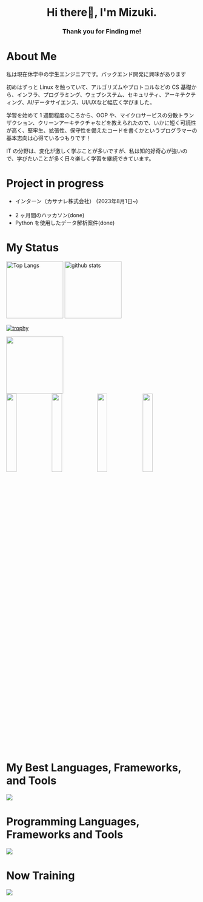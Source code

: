 <h1 align="center"> 
Hi there👋, I'm Mizuki.
</h1>

<h3 align="center"> 
Thank you for Finding me!
</h3>

# About Me

私は現在休学中の学生エンジニアです。バックエンド開発に興味があります

初めはずっと Linux を触っていて、アルゴリズムやプロトコルなどの CS 基礎から、インフラ、プログラミング、ウェブシステム、セキュリティ、アーキテクティング、AI/データサイエンス、UI/UXなど幅広く学びました。

学習を始めて 1 週間程度のころから、OOP や、マイクロサービスの分散トランザクション、クリーンアーキテクチャなどを教えられたので、いかに短く可読性が高く、堅牢生、拡張性、保守性を備えたコードを書くかというプログラマーの基本志向は心得ているつもりです！

IT の分野は、変化が激しく学ぶことが多いですが、私は知的好奇心が強いので、学びたいことが多く日々楽しく学習を継続できています。
<br>

# Project in progress

- インターン（カサナレ株式会社） (2023年8月1日~)
  <br>
  <br>
- 2 ヶ月間のハッカソン(done)
- Python を使用したデータ解析案件(done)

# My Status

<p align="left"> 
  <img alt="Top Langs" height="150px" src="https://github-readme-stats.vercel.app/api/top-langs/?username=mizuki-sleeper&layout=compact&count_private=true&show_icons=true&theme=dracula" />
  <img alt="github stats" height="150px" src="https://github-readme-stats.vercel.app/api?username=mizuki-sleeper&count_private=true&show_icons=true&show_icons=true&theme=dracula" />
</p>

[![trophy](https://github-profile-trophy.vercel.app/?username=mizuki-sleeper&theme=dracula&column=7)](https://github.com/ryo-ma/github-profile-trophy)

 <p align="left"> 
  <img  height="150px" src="http://github-profile-summary-cards.vercel.app/api/cards/profile-details?username=mizuki-sleeper&theme=dracula" />
   <br/>

   <img  width="23%" src="http://github-profile-summary-cards.vercel.app/api/cards/repos-per-language?username=mizuki-sleeper&theme=dracula" />
   <img  width="23%" src="http://github-profile-summary-cards.vercel.app/api/cards/most-commit-language?username=mizuki-sleeper&theme=dracula" />
   <img  width="23%" src="http://github-profile-summary-cards.vercel.app/api/cards/stats?username=mizuki-sleeper&theme=dracula" />
   <img  width="23%" src="http://github-profile-summary-cards.vercel.app/api/cards/productive-time?username=mizuki-sleeper&theme=dracula&utcOffset=9" />
  </p>
  <br>

# My Best Languages, Frameworks, and Tools

<img src="https://skillicons.dev/icons?i=py,flask,go,ts,react,redux,html,sass,git,vscode" />
<br>

# Programming Languages, Frameworks and Tools

<img src="https://skillicons.dev/icons?i=py,flask,go,js,ts,react,redux,html,css,sass,bootstrap,materialui,sqlite,mysql,postgres,docker,firebase,aws,neovim,github,git,linux,postman,vscode,figma" />
<br>

# Now Training

<img src="https://skillicons.dev/icons?i=py,go,ts,react,redux,postgres,docker,aws" />
<br>
